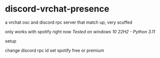 # discord-vrchat-presence
 a vrchat osc and discord rpc server that match up, very scuffed

only works with spotify right now
*Tested on windows 10 22H2 - Python 3.11*

setup

change discord rpc id
set spotify free or premium